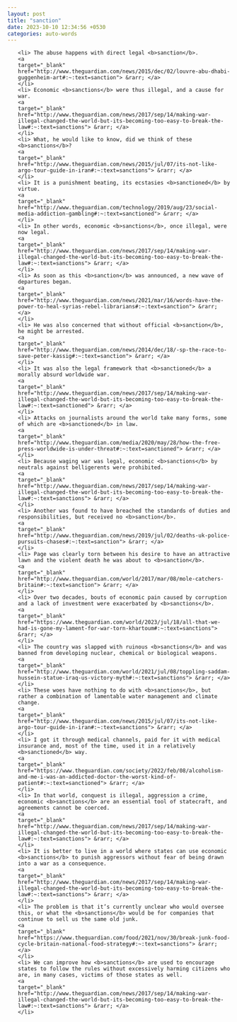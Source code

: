 ```yaml
---
layout: post
title: "sanction"
date: 2023-10-10 12:34:56 +0530
categories: auto-words
---
```

<ol>

    <li> The abuse happens with direct legal <b>sanction</b>.
    <a 
    target="_blank" 
    href="http://www.theguardian.com/news/2015/dec/02/louvre-abu-dhabi-guggenheim-art#:~:text=sanction"> &rarr; </a>
    </li>
    <li> Economic <b>sanctions</b> were thus illegal, and a cause for war.
    <a 
    target="_blank" 
    href="http://www.theguardian.com/news/2017/sep/14/making-war-illegal-changed-the-world-but-its-becoming-too-easy-to-break-the-law#:~:text=sanctions"> &rarr; </a>
    </li>
    <li> What, he would like to know, did we think of these <b>sanctions</b>?
    <a 
    target="_blank" 
    href="http://www.theguardian.com/news/2015/jul/07/its-not-like-argo-tour-guide-in-iran#:~:text=sanctions"> &rarr; </a>
    </li>
    <li> It is a punishment beating, its ecstasies <b>sanctioned</b> by virtue.
    <a 
    target="_blank" 
    href="http://www.theguardian.com/technology/2019/aug/23/social-media-addiction-gambling#:~:text=sanctioned"> &rarr; </a>
    </li>
    <li> In other words, economic <b>sanctions</b>, once illegal, were now legal.
    <a 
    target="_blank" 
    href="http://www.theguardian.com/news/2017/sep/14/making-war-illegal-changed-the-world-but-its-becoming-too-easy-to-break-the-law#:~:text=sanctions"> &rarr; </a>
    </li>
    <li> As soon as this <b>sanction</b> was announced, a new wave of departures began.
    <a 
    target="_blank" 
    href="http://www.theguardian.com/news/2021/mar/16/words-have-the-power-to-heal-syrias-rebel-librarians#:~:text=sanction"> &rarr; </a>
    </li>
    <li> He was also concerned that without official <b>sanction</b>, he might be arrested.
    <a 
    target="_blank" 
    href="http://www.theguardian.com/news/2014/dec/18/-sp-the-race-to-save-peter-kassig#:~:text=sanction"> &rarr; </a>
    </li>
    <li> It was also the legal framework that <b>sanctioned</b> a morally absurd worldwide war.
    <a 
    target="_blank" 
    href="http://www.theguardian.com/news/2017/sep/14/making-war-illegal-changed-the-world-but-its-becoming-too-easy-to-break-the-law#:~:text=sanctioned"> &rarr; </a>
    </li>
    <li> Attacks on journalists around the world take many forms, some of which are <b>sanctioned</b> in law.
    <a 
    target="_blank" 
    href="http://www.theguardian.com/media/2020/may/28/how-the-free-press-worldwide-is-under-threat#:~:text=sanctioned"> &rarr; </a>
    </li>
    <li> Because waging war was legal, economic <b>sanctions</b> by neutrals against belligerents were prohibited.
    <a 
    target="_blank" 
    href="http://www.theguardian.com/news/2017/sep/14/making-war-illegal-changed-the-world-but-its-becoming-too-easy-to-break-the-law#:~:text=sanctions"> &rarr; </a>
    </li>
    <li> Another was found to have breached the standards of duties and responsibilities, but received no <b>sanction</b>.
    <a 
    target="_blank" 
    href="http://www.theguardian.com/news/2019/jul/02/deaths-uk-police-pursuits-chases#:~:text=sanction"> &rarr; </a>
    </li>
    <li> Page was clearly torn between his desire to have an attractive lawn and the violent death he was about to <b>sanction</b>.
    <a 
    target="_blank" 
    href="http://www.theguardian.com/world/2017/mar/08/mole-catchers-britain#:~:text=sanction"> &rarr; </a>
    </li>
    <li> Over two decades, bouts of economic pain caused by corruption and a lack of investment were exacerbated by <b>sanctions</b>.
    <a 
    target="_blank" 
    href="https://www.theguardian.com/world/2023/jul/18/all-that-we-had-is-gone-my-lament-for-war-torn-khartoum#:~:text=sanctions"> &rarr; </a>
    </li>
    <li> The country was slapped with ruinous <b>sanctions</b> and was banned from developing nuclear, chemical or biological weapons.
    <a 
    target="_blank" 
    href="http://www.theguardian.com/world/2021/jul/08/toppling-saddam-hussein-statue-iraq-us-victory-myth#:~:text=sanctions"> &rarr; </a>
    </li>
    <li> These woes have nothing to do with <b>sanctions</b>, but rather a combination of lamentable water management and climate change.
    <a 
    target="_blank" 
    href="http://www.theguardian.com/news/2015/jul/07/its-not-like-argo-tour-guide-in-iran#:~:text=sanctions"> &rarr; </a>
    </li>
    <li> I got it through medical channels, paid for it with medical insurance and, most of the time, used it in a relatively <b>sanctioned</b> way.
    <a 
    target="_blank" 
    href="https://www.theguardian.com/society/2022/feb/08/alcoholism-and-me-i-was-an-addicted-doctor-the-worst-kind-of-patient#:~:text=sanctioned"> &rarr; </a>
    </li>
    <li> In that world, conquest is illegal, aggression a crime, economic <b>sanctions</b> are an essential tool of statecraft, and agreements cannot be coerced.
    <a 
    target="_blank" 
    href="http://www.theguardian.com/news/2017/sep/14/making-war-illegal-changed-the-world-but-its-becoming-too-easy-to-break-the-law#:~:text=sanctions"> &rarr; </a>
    </li>
    <li> It is better to live in a world where states can use economic <b>sanctions</b> to punish aggressors without fear of being drawn into a war as a consequence.
    <a 
    target="_blank" 
    href="http://www.theguardian.com/news/2017/sep/14/making-war-illegal-changed-the-world-but-its-becoming-too-easy-to-break-the-law#:~:text=sanctions"> &rarr; </a>
    </li>
    <li> The problem is that it’s currently unclear who would oversee this, or what the <b>sanctions</b> would be for companies that continue to sell us the same old junk.
    <a 
    target="_blank" 
    href="https://www.theguardian.com/food/2021/nov/30/break-junk-food-cycle-britain-national-food-strategy#:~:text=sanctions"> &rarr; </a>
    </li>
    <li> We can improve how <b>sanctions</b> are used to encourage states to follow the rules without excessively harming citizens who are, in many cases, victims of those states as well.
    <a 
    target="_blank" 
    href="http://www.theguardian.com/news/2017/sep/14/making-war-illegal-changed-the-world-but-its-becoming-too-easy-to-break-the-law#:~:text=sanctions"> &rarr; </a>
    </li>